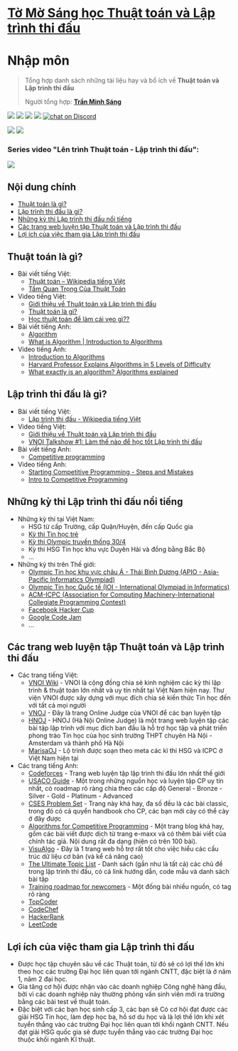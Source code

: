 # [Tờ Mờ Sáng học Thuật toán và Lập trình thi đấu](/README.md)

# Nhập môn

> Tổng hợp danh sách những tài liệu hay và bổ ích về **Thuật toán và Lập trình thi đấu**
> 
> Người tổng hợp: **[Trần Minh Sáng](https://www.facebook.com/sangtran.04/)**

<p align="left">
  <a href="#"><img src="https://img.shields.io/endpoint?url=https%3A%2F%2Fhits.dwyl.com%2Ftmsanghoclaptrinh%2Ftmsang-hoc-thuat-toan.json&label=visitors&color=blue"></a>
  <a href="https://github.com/tmsanghoclaptrinh"><img src="https://img.shields.io/badge/author-tmsanghoclaptrinh-41454A?logo=github&labelColor=grey"></a>
  <a href="https://facebook.com/clb.it.ngoctao"><img src="https://img.shields.io/badge/facebook-clb.it.ngoctao-41454A?logo=facebook&logoColor=white&labelColor=blue"></a>
  <a href="https://www.youtube.com/@tmsanghoclaptrinh"><img src="https://img.shields.io/badge/youtube-tmsanghoclaptrinh-41454A?logo=youtube&logoColor=white&labelColor=red"></a>
  <a href="https://discord.gg/ajXr5kRKkk">
        <img src="https://img.shields.io/discord/994125923819458590?logo=discord&logoColor=white&labelColor=5865F2&color=green" alt="chat on Discord">
  </a>
</p>
<p align="left">
  <a href="https://tmsanghoclaptrinh.com"><img src="https://img.shields.io/badge/blog-tmsanghoclaptrinh.com-white"></a>
  <a href="https://dev.to/tmsanghoclaptrinh"><img src="https://img.shields.io/badge/dev.to-tmsanghoclaptrinh-white"></a>
</p>

### Series video "Lên trình Thuật toán - Lập trình thi đấu": 

[![](https://markdown-videos-api.jorgenkh.no/youtube/AgwnOQbJVvU)](https://www.youtube.com/watch?v=AgwnOQbJVvU&list=PLqfkD788zZGCjhbJsmyhInVAhHBSV8Gqg&index=1)

## Nội dung chính

- [Thuật toán là gì?](#thuật-toán-là-gì)
- [Lập trình thi đấu là gì?](#lập-trình-thi-đấu-là-gì)
- [Những kỳ thi Lập trình thi đấu nổi tiếng](#những-kỳ-thi-lập-trình-thi-đấu-nổi-tiếng)
- [Các trang web luyện tập Thuật toán và Lập trình thi đấu](#các-trang-web-luyện-tập-thuật-toán-và-lập-trình-thi-đấu)
- [Lợi ích của việc tham gia Lập trình thi đấu](#lợi-ích-của-việc-tham-gia-lập-trình-thi-đấu)

## Thuật toán là gì?

- Bài viết tiếng Việt:
    - [Thuật toán – Wikipedia tiếng Việt](https://vi.wikipedia.org/wiki/Thu%E1%BA%ADt_to%C3%A1n)
    - [Tầm Quan Trọng Của Thuật Toán](https://wiki.vnoi.info/translate/topcoder/The-Importance-of-Algorithm)
- Video tiếng Việt:
    - [Giới thiệu về Thuật toán và Lập trình thi đấu](https://www.youtube.com/watch?v=AgwnOQbJVvU&list=PLqfkD788zZGCjhbJsmyhInVAhHBSV8Gqg&index=1)
    - [Thuật toán là gì?](https://www.youtube.com/watch?v=2ENmRL7pTSg)
    - [Học thuật toán để làm cái vẹo gì??](https://www.youtube.com/watch?v=v1OzKljVHtc)
- Bài viết tiếng Anh:
    - [Algorithm](https://en.wikipedia.org/wiki/Algorithm)
    - [What is Algorithm | Introduction to Algorithms](https://www.geeksforgeeks.org/introduction-to-algorithms/)
- Video tiếng Anh:
    - [Introduction to Algorithms](https://www.youtube.com/watch?v=0IAPZzGSbME)
    - [Harvard Professor Explains Algorithms in 5 Levels of Difficulty](https://www.youtube.com/watch?v=fkIvmfqX-t0)
    - [What exactly is an algorithm? Algorithms explained](https://www.youtube.com/watch?v=ZnBF2GeAKbo)


## Lập trình thi đấu là gì?

- Bài viết tiếng Việt:
    - [Lập trình thi đấu - Wikipedia tiếng Việt](https://vi.wikipedia.org/wiki/L%E1%BA%ADp_tr%C3%ACnh_thi_%C4%91%E1%BA%A5u)
- Video tiếng Việt:
    - [Giới thiệu về Thuật toán và Lập trình thi đấu](https://www.youtube.com/watch?v=AgwnOQbJVvU&list=PLqfkD788zZGCjhbJsmyhInVAhHBSV8Gqg&index=1)
    - [VNOI Talkshow #1: Làm thế nào để học tốt Lập trình thi đấu](https://www.youtube.com/watch?v=EPKHm5jrU4o)
- Bài viết tiếng Anh:
    - [Competitive programming](https://en.wikipedia.org/wiki/Competitive_programming)
- Video tiếng Anh:
    - [Starting Competitive Programming - Steps and Mistakes](https://www.youtube.com/watch?v=bVKHRtafgPc)
    - [Intro to Competitive Programming](https://www.youtube.com/watch?v=tZ5FBBnHfm4)

## Những kỳ thi Lập trình thi đấu nổi tiếng

- Những kỳ thi tại Việt Nam:
    - HSG từ cấp Trường, cấp Quận/Huyện, đến cấp Quốc gia
    - [Kỳ thi Tin học trẻ](https://tinhoctre.vn/)
    - [Kỳ thi Olympic truyền thống 30/4](https://vi.wikipedia.org/wiki/Cu%E1%BB%99c_thi_Olympic_truy%E1%BB%81n_th%E1%BB%91ng_30_th%C3%A1ng_4)
    - Kỳ thi HSG Tin học khu vực Duyên Hải và đồng bằng Bắc Bộ
    - ...
- Những kỳ thi trên Thế giới:
    - [Olympic Tin học khu vực châu Á - Thái Bình Dương (APIO - Asia-Pacific Informatics Olympiad)](https://apio2024.org/home)
    - [Olympic Tin học Quốc tế (IOI - International Olympiad in Informatics)](https://ioinformatics.org/)
    - [ACM-ICPC (Association for Computing Machinery-International Collegiate Programming Contest)](https://icpc.global/)
    - [Facebook Hacker Cup](https://www.facebook.com/codingcompetitions/hacker-cup)
    - [Google Code Jam](https://codingcompetitionsonair.withgoogle.com/)
    - ...

## Các trang web luyện tập Thuật toán và Lập trình thi đấu

- Các trang tiếng Việt:
    - [VNOI Wiki](https://wiki.vnoi.info/) - VNOI là cộng đồng chia sẻ kinh nghiệm các kỳ thi lập trình & thuật toán lớn nhất và uy tín nhất tại Việt Nam hiện nay. Thư viện VNOI được xây dựng với mục đích chia sẻ kiến thức Tin học đến với tất cả mọi người
    - [VNOJ](https://oj.vnoi.info/) - Đây là trang Online Judge của VNOI để các bạn luyện tập
    - [HNOJ](https://hnoj.edu.vn/) - HNOJ (Hà Nội Online Judge) là một trang web luyện tập các bài tập lập trình với mục đích ban đầu là hỗ trợ học tập và phát triển phong trào Tin học của học sinh trường THPT chuyên Hà Nội - Amsterdam và thành phố Hà Nội
    - [MarisaOJ](https://marisaoj.com/) - Lộ trình được soạn theo meta các kì thi HSG và ICPC ở Việt Nam hiện tại
- Các trang tiếng Anh:
    - [Codeforces](https://codeforces.com/) - Trang web luyện tập lập trình thi đấu lớn nhất thế giới
    - [USACO Guide](https://usaco.guide/) - Một trong những nguồn học và luyện tập CP uy tín nhất, có roadmap rõ ràng chia theo các cấp độ General - Bronze - Silver - Gold - Platinum - Advanced
    - [CSES Problem Set](https://cses.fi/problemset/) - Trang này khá hay, đa số đều là các bài classic, trong đó có cả quyển handbook cho CP, các bạn mới cày có thể cày ở đây được
    - [Algorithms for Competitive Programming](https://cp-algorithms.com/) - Một trang blog khá hay, gồm các bài viết được dịch từ trang e-maxx và có thêm bài viết của chính tác giả. Nội dung rất đa dạng (hiện có trên 100 bài).
    - [VisuAlgo](https://visualgo.net/en) - Đây là 1 trang web hỗ trợ rất tốt cho việc hiểu các cấu trúc dữ liệu cơ bản (và kể cả nâng cao)
    - [The Ultimate Topic List](https://codeforces.com/blog/entry/95106) - Danh sách (gần như là tất cả) các chủ đề trong lập trình thi đấu, có cả link hướng dẫn, code mẫu và danh sách bài tập
    - [Training roadmap for newcomers](https://codeforces.com/blog/entry/65133) - Một đống bài nhiều nguồn, có tag rõ ràng
    - [TopCoder](https://www.topcoder.com/tc?module=AlgoRank)
    - [CodeChef](https://www.codechef.com/contests)
    - [HackerRank](https://www.hackerrank.com/contests)
    - [LeetCode](https://leetcode.com/problemset/)

## Lợi ích của việc tham gia Lập trình thi đấu

- Được học tập chuyên sâu về các Thuật toán, từ đó sẽ có lợi thế lớn khi theo học các trường Đại học liên quan tới ngành CNTT, đặc biệt là ở năm 1, năm 2 đại học.
- Gia tăng cơ hội được nhận vào các doanh nghiệp Công nghệ hàng đầu, bởi vì các doanh nghiệp này thường phỏng vấn sinh viên mới ra trường bằng các bài test về thuật toán.
- Đặc biệt với các bạn học sinh cấp 3, các bạn sẽ Có cơ hội đạt được các giải HSG Tin học, làm đẹp học bạ, hồ sơ du học và là lợi thế lớn khi xét tuyển thẳng vào các trường Đại học liên quan tới khối ngành CNTT. Nếu đạt giải HSG quốc gia sẽ được tuyển thẳng vào các trường Đại học thuộc khối ngành Kĩ thuật.